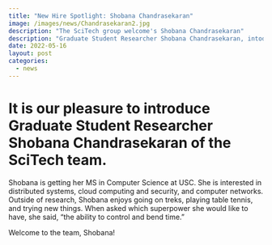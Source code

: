 ```yaml
---
title: "New Hire Spotlight: Shobana Chandrasekaran"
image: /images/news/Chandrasekaran2.jpg
description: "The SciTech group welcome's Shobana Chandrasekaran"
description: "Graduate Student Researcher Shobana Chandrasekaran, intoduction to the SciTech Group"
date: 2022-05-16
layout: post
categories:
  - news
---
```


# It is our pleasure to introduce Graduate Student Researcher Shobana Chandrasekaran of the SciTech team.

Shobana is getting her MS in Computer Science at USC. She is interested in distributed systems, cloud computing and security, and computer networks. 
Outside of research, Shobana enjoys going on treks, playing table tennis, and trying new things. When asked which superpower she would like to have, 
she said, “the ability to control and bend time.”

Welcome to the team, Shobana!








